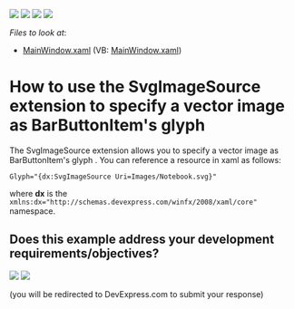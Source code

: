 <!-- default badges list -->
![](https://img.shields.io/endpoint?url=https://codecentral.devexpress.com/api/v1/VersionRange/128642536/21.1.5%2B)
[![](https://img.shields.io/badge/Open_in_DevExpress_Support_Center-FF7200?style=flat-square&logo=DevExpress&logoColor=white)](https://supportcenter.devexpress.com/ticket/details/T407507)
[![](https://img.shields.io/badge/📖_How_to_use_DevExpress_Examples-e9f6fc?style=flat-square)](https://docs.devexpress.com/GeneralInformation/403183)
[![](https://img.shields.io/badge/💬_Leave_Feedback-feecdd?style=flat-square)](#does-this-example-address-your-development-requirementsobjectives)
<!-- default badges end -->
<!-- default file list -->
*Files to look at*:

* [MainWindow.xaml](./CS/DXSample/MainWindow.xaml) (VB: [MainWindow.xaml](./VB/DXSample/MainWindow.xaml))
<!-- default file list end -->
# How to use the SvgImageSource extension to specify a vector image as BarButtonItem's glyph 


The SvgImageSource extension allows you to specify a vector image as BarButtonItem's glyph . You can reference a resource in xaml as follows:<br>


```xaml
Glyph="{dx:SvgImageSource Uri=Images/Notebook.svg}"
```


where **dx** is the `xmlns:dx="http://schemas.devexpress.com/winfx/2008/xaml/core"` namespace.
<!-- feedback -->
## Does this example address your development requirements/objectives?

[<img src="https://www.devexpress.com/support/examples/i/yes-button.svg"/>](https://www.devexpress.com/support/examples/survey.xml?utm_source=github&utm_campaign=wpf-svgimagesource-extension-specify-vector-image-as-glyph&~~~was_helpful=yes) [<img src="https://www.devexpress.com/support/examples/i/no-button.svg"/>](https://www.devexpress.com/support/examples/survey.xml?utm_source=github&utm_campaign=wpf-svgimagesource-extension-specify-vector-image-as-glyph&~~~was_helpful=no)

(you will be redirected to DevExpress.com to submit your response)
<!-- feedback end -->
